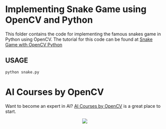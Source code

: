 # Implementing Snake Game using OpenCV and Python

This folder contains the code for implementing the famous snakes game in Python using OpenCV. The tutorial for this code can be found at [Snake Game with OpenCV Python](https://www.learnopencv.com/snake-game-with-opencv-python/)

## USAGE

```
python snake.py
```

# AI Courses by OpenCV

Want to become an expert in AI? [AI Courses by OpenCV](https://opencv.org/courses/) is a great place to start. 

<a href="https://opencv.org/courses/">
<p align="center"> 
<img src="https://www.learnopencv.com/wp-content/uploads/2020/04/AI-Courses-By-OpenCV-Github.png">
</p>
</a>
